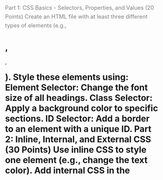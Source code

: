 Part 1: CSS Basics - Selectors, Properties, and Values (20 Points)
Create an HTML file with at least three different types of elements (e.g., <h1>, <p>, <div>).
Style these elements using:
Element Selector: Change the font size of all headings.
Class Selector: Apply a background color to specific sections.
ID Selector: Add a border to an element with a unique ID.
Part 2: Inline, Internal, and External CSS (30 Points)
Use inline CSS to style one element (e.g., change the text color).
Add internal CSS in the <style> tag within the <head> section to style at least three elements.
Create a separate external CSS file and link it to your HTML. Use it to:
Change the background color of the webpage.
Style links with hover effects.
Part 3: Basic Styling Properties (50 Points)
Apply the following styles:

Colors: Set text and background colors for different elements.
Font Styles: Change the font family, size, and weight of text.
Text Alignment: Center-align, left-align, or justify text in paragraphs.
Spacing: Add padding and margin to elements for proper spacing.
Create a simple card component using these styles:

A heading for the card title.
A paragraph with some description.
Add padding inside the card and a margin around it.
Use a light background color and a subtle border.
# Week-3day-3-assignment-
My assignment for week 3day 3 

Part 1: CSS Basics - Selectors, Properties, and Values (20 Points)

HTML:

<!DOCTYPE html>
<html lang="en">
<head>
    <meta charset="UTF-8">
    <meta name="viewport" content="width=device-width, initial-scale=1.0">
    <title>CSS Basics Example</title>
    <style>
        /* Internal CSS */
        h1 {
            font-size: 36px;
        }

        .section {
            background-color: lightblue;
        }

        #uniqueElement {
            border: 2px solid black;
        }
    </style>
</head>
<body>

    <h1>Main Heading</h1>
    <p>This is a paragraph with some text content.</p>

    <div class="section">
        <p>This is a section with a background color applied using a class selector.</p>
    </div>

    <div id="uniqueElement">
        <p>This element has a unique ID and a border applied.</p>
    </div>

</body>
</html>


Part 2: Inline, Internal, and External CSS (30 Points)

HTML:

<!DOCTYPE html>
<html lang="en">
<head>
    <meta charset="UTF-8">
    <meta name="viewport" content="width=device-width, initial-scale=1.0">
    <title>CSS Styling Example</title>
    <style>
        /* Internal CSS */
        body {
            background-color: #f4f4f4;
            font-family: Arial, sans-serif;
        }

        h1 {
            font-size: 36px;
            color: darkblue;
        }

        p {
            font-size: 18px;
            color: gray;
            line-height: 1.6;
        }

        a {
            color: blue;
        }

        a:hover {
            color: red;
            text-decoration: underline;
        }
    </style>
</head>
<body>

    <h1>Main Heading</h1>
    <p>This is a paragraph styled with internal CSS.</p>
    <a href="#">This is a link with hover effect.</a>

</body>
</html>


External CSS (styles.css):

/* External CSS File */
body {
    background-color: #ffffff;
    font-family: 'Verdana', sans-serif;
}

h1 {
    font-size: 32px;
    color: navy;
}

p {
    font-size: 16px;
    color: black;
    line-height: 1.5;
}

a {
    color: green;
}

a:hover {
    color: purple;
    text-decoration: none;
}


Part 3: Basic Styling Properties (50 Points)

HTML:

<!DOCTYPE html>
<html lang="en">
<head>
    <meta charset="UTF-8">
    <meta name="viewport" content="width=device-width, initial-scale=1.0">
    <title>Styled Card Component</title>
    <style>
        /* Internal CSS */
        body {
            background-color: #f8f9fa;
            font-family: 'Helvetica', sans-serif;
        }

        .card {
            background-color: #fff;
            border: 1px solid #ddd;
            padding: 20px;
            margin: 20px;
            border-radius: 8px;
        }

        .card h2 {
            font-size: 24px;
            color: darkblue;
        }

        .card p {
            font-size: 16px;
            color: #555;
        }

        .card a {
            color: blue;
        }

        .card a:hover {
            color: darkred;
            text-decoration: underline;
        }
    </style>
</head>
<body>

    <div class="card">
        <h2>Card Title</h2>
        <p>This is a description inside the card component.</p>
        <a href="#">Learn More</a>
    </div>

</body>
</html>
